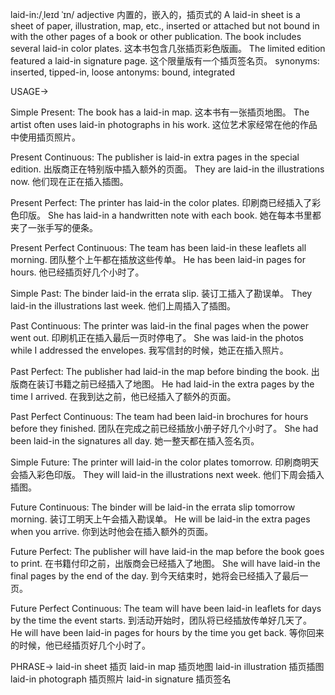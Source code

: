 laid-in:/ˌleɪd ˈɪn/
adjective
内置的，嵌入的，插页式的
A laid-in sheet is a sheet of paper, illustration, map, etc., inserted or attached but not bound in with the other pages of a book or other publication.
The book includes several laid-in color plates. 这本书包含几张插页彩色版画。
The limited edition featured a laid-in signature page.  这个限量版有一个插页签名页。
synonyms: inserted, tipped-in, loose
antonyms: bound, integrated


USAGE->

Simple Present:
The book has a laid-in map. 这本书有一张插页地图。
The artist often uses laid-in photographs in his work. 这位艺术家经常在他的作品中使用插页照片。

Present Continuous:
The publisher is laid-in extra pages in the special edition. 出版商正在特别版中插入额外的页面。
They are laid-in the illustrations now. 他们现在正在插入插图。

Present Perfect:
The printer has laid-in the color plates. 印刷商已经插入了彩色印版。
She has laid-in a handwritten note with each book.  她在每本书里都夹了一张手写的便条。

Present Perfect Continuous:
The team has been laid-in these leaflets all morning. 团队整个上午都在插放这些传单。
He has been laid-in pages for hours. 他已经插页好几个小时了。


Simple Past:
The binder laid-in the errata slip. 装订工插入了勘误单。
They laid-in the illustrations last week.  他们上周插入了插图。

Past Continuous:
The printer was laid-in the final pages when the power went out.  印刷机正在插入最后一页时停电了。
She was laid-in the photos while I addressed the envelopes. 我写信封的时候，她正在插入照片。

Past Perfect:
The publisher had laid-in the map before binding the book. 出版商在装订书籍之前已经插入了地图。
He had laid-in the extra pages by the time I arrived. 在我到达之前，他已经插入了额外的页面。

Past Perfect Continuous:
The team had been laid-in brochures for hours before they finished. 团队在完成之前已经插放小册子好几个小时了。
She had been laid-in the signatures all day. 她一整天都在插入签名页。


Simple Future:
The printer will laid-in the color plates tomorrow. 印刷商明天会插入彩色印版。
They will laid-in the illustrations next week. 他们下周会插入插图。

Future Continuous:
The binder will be laid-in the errata slip tomorrow morning. 装订工明天上午会插入勘误单。
He will be laid-in the extra pages when you arrive. 你到达时他会在插入额外的页面。

Future Perfect:
The publisher will have laid-in the map before the book goes to print. 在书籍付印之前，出版商会已经插入了地图。
She will have laid-in the final pages by the end of the day.  到今天结束时，她将会已经插入了最后一页。


Future Perfect Continuous:
The team will have been laid-in leaflets for days by the time the event starts. 到活动开始时，团队将已经插放传单好几天了。
He will have been laid-in pages for hours by the time you get back.  等你回来的时候，他已经插页好几个小时了。



PHRASE->
laid-in sheet  插页
laid-in map  插页地图
laid-in illustration 插页插图
laid-in photograph 插页照片
laid-in signature  插页签名
